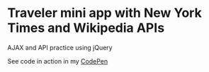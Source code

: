 # Traveler mini app with New York Times and Wikipedia APIs
AJAX and API practice using jQuery

See code in action in my [CodePen](https://codepen.io/annakarlovskaya/pen/XBxjEe)

